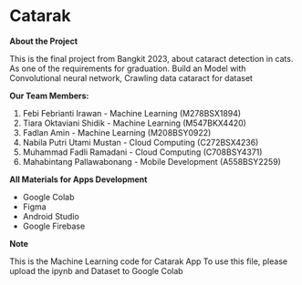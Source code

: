 # Catarak

**About the Project**

This is the final project from Bangkit 2023, about cataract detection in cats. As one of the requirements for graduation. Build an Model with Convolutional neural network, Crawling data cataract for dataset

**Our Team Members:**
1. Febi Febrianti Irawan - Machine Learning (M278BSX1894)
2. Tiara Oktaviani Shidik - Machine Learning (M547BKX4420)
3. Fadlan Amin - Machine Learning (M208BSY0922)
4. Nabila Putri Utami Mustan - Cloud Computing (C272BSX4236)
5. Muhammad Fadli Ramadani - Cloud Computing (C708BSY4371)
6. Mahabintang Pallawabonang - Mobile Development (A558BSY2259)

**All Materials for Apps Development**
- Google Colab
- Figma
- Android Studio
- Google Firebase

**Note**

This is the Machine Learning code for Catarak App To use this file, please upload the ipynb and Dataset to Google Colab
